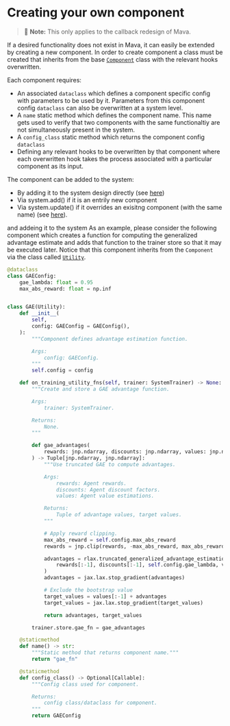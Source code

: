 # Creating your own component

> 🚧 **Note:** This only applies to the callback redesign of Mava.

If a desired functionality does not exist in Mava, it can easily be extended by creating a new component. In order to create component a class must be created that inherits from the base [`Component`](https://github.com/instadeepai/Mava/blob/7b11a082ba790e1b2c2f0acd633ff605fffbe768/mava/components/jax/component.py#L24) class with the relevant hooks overwritten.

Each component requires:

* An associated `dataclass` which defines a component specific config with parameters to be used by it. Parameters from this component config `dataclass` can also be overwritten at a system level.
* A `name` static method which defines the component name. This name gets used to verify that two components with the same functionaltiy are not simultaneously present in the system.
* A `config_class` static method which returns the component config `dataclass`
* Defining any relevant hooks to be overwritten by that component where each overwritten hook takes the process associated with a particular component as its input.

The component can be added to the system:

* By adding it to the system design directly (see [here](https://github.com/instadeepai/Mava/blob/develop/mava/systems/jax/mappo/system.py))
* Via system.add() if it is an entrily new component
* Via system.update() if it overrides an exisitng component (with the same name) (see [here](https://github.com/instadeepai/Mava/blob/develop/examples/jax/debugging/simple_spread/feedforward/decentralised/run_mappo_with_monitoring.py#L92)).

and addeing it to the system
As an example, please consider the following component which creates a function for computing the generalized advantage estimate and adds that function to the trainer store so that it may be executed later. Notice that this component inherits from the `Component` via the class called [`Utility`](https://github.com/instadeepai/Mava/blob/7b11a082ba790e1b2c2f0acd633ff605fffbe768/mava/components/jax/training/base.py#L50).

```python
@dataclass
class GAEConfig:
    gae_lambda: float = 0.95
    max_abs_reward: float = np.inf


class GAE(Utility):
    def __init__(
        self,
        config: GAEConfig = GAEConfig(),
    ):
        """Component defines advantage estimation function.

        Args:
            config: GAEConfig.
        """
        self.config = config

    def on_training_utility_fns(self, trainer: SystemTrainer) -> None:
        """Create and store a GAE advantage function.

        Args:
            trainer: SystemTrainer.

        Returns:
            None.
        """

        def gae_advantages(
            rewards: jnp.ndarray, discounts: jnp.ndarray, values: jnp.ndarray
        ) -> Tuple[jnp.ndarray, jnp.ndarray]:
            """Use truncated GAE to compute advantages.

            Args:
                rewards: Agent rewards.
                discounts: Agent discount factors.
                values: Agent value estimations.

            Returns:
                Tuple of advantage values, target values.
            """

            # Apply reward clipping.
            max_abs_reward = self.config.max_abs_reward
            rewards = jnp.clip(rewards, -max_abs_reward, max_abs_reward)

            advantages = rlax.truncated_generalized_advantage_estimation(
                rewards[:-1], discounts[:-1], self.config.gae_lambda, values
            )
            advantages = jax.lax.stop_gradient(advantages)

            # Exclude the bootstrap value
            target_values = values[:-1] + advantages
            target_values = jax.lax.stop_gradient(target_values)

            return advantages, target_values

        trainer.store.gae_fn = gae_advantages

    @staticmethod
    def name() -> str:
        """Static method that returns component name."""
        return "gae_fn"

    @staticmethod
    def config_class() -> Optional[Callable]:
        """Config class used for component.

        Returns:
            config class/dataclass for component.
        """
        return GAEConfig
```
